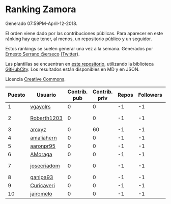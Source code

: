 # Ranking Zamora

Generado 07:59PM-April-12-2018.

El orden viene dado por las contribuciones públicas. Para aparecer en este ránking hay que tener, al menos, un repositorio público y un seguidor.

Estos ránkings se suelen generar una vez a la semana. Generados por [Ernesto Serrano @erseco](https://github.com/erseco/) [(Twitter)](https://twitter.com/erseco).

Las plantillas se encuentran en [este repositorio](https://github.com/iblancasa/GH-Spanish-Ranking), utilizando la biblioteca [GitHubCity](https://github.com/iblancasa/GitHubCity). Los resultados están disponibles en MD y en JSON.

Licencia [Creative Commons](https://creativecommons.org/licenses/by/4.0/).

| Puesto   |  Usuario  | Contrib. pub | Contrib. priv |Repos| Followers | Desde |  Avatar  |
|----------|-----------|--------------|---------------|-----|-----------|-------|----------|
|1|[vgayolrs](https://github.com/vgayolrs)|0|0|-1|-1||![vgayolrs]()|
|2|[Roberth1203](https://github.com/Roberth1203)|0|0|-1|-1||![Roberth1203]()|
|3|[arcxyz](https://github.com/arcxyz)|0|60|-1|-1||![arcxyz]()|
|4|[amaliahern](https://github.com/amaliahern)|0|0|-1|-1||![amaliahern]()|
|5|[aaronpr95](https://github.com/aaronpr95)|0|0|-1|-1||![aaronpr95]()|
|6|[AMoraga](https://github.com/AMoraga)|0|0|-1|-1||![AMoraga]()|
|7|[josecriadom](https://github.com/josecriadom)|0|0|-1|-1||![josecriadom]()|
|8|[ganipa93](https://github.com/ganipa93)|0|0|-1|-1||![ganipa93]()|
|9|[Curicaveri](https://github.com/Curicaveri)|0|0|-1|-1||![Curicaveri]()|
|10|[jairomelo](https://github.com/jairomelo)|0|0|-1|-1||![jairomelo]()|
